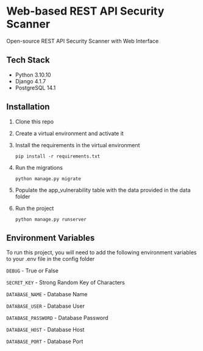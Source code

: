 # Web-based REST API Security Scanner

Open-source REST API Security Scanner with Web Interface

## Tech Stack
- Python 3.10.10
- Django 4.1.7
- PostgreSQL 14.1


## Installation

1. Clone this repo
2. Create a virtual environment and activate it
3. Install the requirements in the virtual environment 

    ```pip install -r requirements.txt```
4. Run the migrations
    
    ```python manage.py migrate```
5. Populate the app_vulnerability table with the data provided in the data folder

6. Run the project
    
    ```python manage.py runserver```


## Environment Variables

To run this project, you will need to add the following environment variables to your .env file in the config folder

`DEBUG` - True or False

`SECRET_KEY` - Strong Random Key of Characters

`DATABASE_NAME` - Database Name

`DATABASE_USER` - Database User

`DATABASE_PASSWORD` - Database Password

`DATABASE_HOST` - Database Host

`DATABASE_PORT` - Database Port
